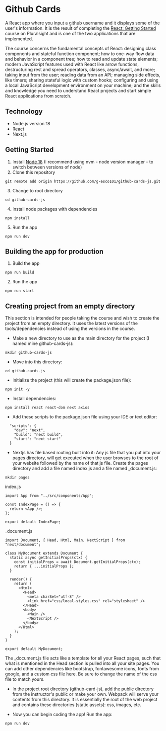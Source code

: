 # Github Cards

A React app where you input a github username and it displays some of the user's information. It is the result of completing the [React: Getting Started](https://www.pluralsight.com/courses/react-js-getting-started) course on Pluralsight and is one of the two applications that are implemented.

The course concerns the fundamental concepts of React: designing class components and stateful function component; how to one-way flow data and behavior in a component tree; how to read and update state elements; modern JavaScript features used with React like arrow functions, destructuring rest and spread operators, classes, async/await, and more; taking input from the user; reading data from an API; managing side effects, like timers; sharing stateful logic with custom hooks; configuring and using a local JavaScript development environment on your machine; and the skills and knowledge you need to understand React projects and start simple React applications from scratch.

## Technology

- Node.js version 18
- React
- Next.js

## Getting Started

1. Install [Node 18](https://nodejs.org) (I recommend using nvm - node version manager - to switch between versions of node)
2. Clone this repository

```
git remote add origin https://github.com/g-esco101/github-cards-js.git
```

3. Change to root directory

```
cd github-cards-js
```

4. Install node packages with dependencies

```
npm install
```

5. Run the app

```
npm run dev
```

## Building the app for production

1. Build the app

```
npm run build
```

2. Run the app

```
npm run start
```

## Creating project from an empty directory

This section is intended for people taking the course and wish to create the project from an empty directory. It uses the latest versions of the tools/dependencies instead of using the versions in the course.

- Make a new directory to use as the main directory for the project (I named mine github-cards-js):

```
mkdir github-cards-js
```

- Move into this directory:

```
cd github-cards-js
```

- Initialize the project (this will create the package.json file):

```
npm init -y
```

- Install dependencies:

```
npm install react react-dom next axios
```

- Add these scripts to the package.json file using your IDE or text editor:

```
  "scripts": {
    "dev": "next",
    "build": "next build",
    "start": "next start"
  }
```

- Nextjs has file based routing built into it: Any js file that you put into your pages directory, will get executed when the user browses to the root of your website followed by the name of that js file. Create the pages directory and add a file named index.js and a file named \_document.js:

```
mkdir pages
```

index.js

```
import App from "../src/components/App";

const IndexPage = () => {
  return <App />;
};

export default IndexPage;
```

\_document.js

```
import Document, { Head, Html, Main, NextScript } from "next/document";

class MyDocument extends Document {
  static async getInitialProps(ctx) {
    const initialProps = await Document.getInitialProps(ctx);
    return { ...initialProps };
  }

  render() {
    return (
      <Html>
        <Head>
          <meta charSet="utf-8" />
          <link href="css/local-styles.css" rel="stylesheet" />
        </Head>
        <body>
          <Main />
          <NextScript />
        </body>
      </Html>
    );
  }
}

export default MyDocument;
```

The \_document.js file acts like a template for all your React pages, such that what is mentioned in the Head section is pulled into all your site pages. You can add other dependencies like bootstrap, fontawesome icons, fonts from google, and a custom css file here. Be sure to change the name of the css file to match yours.

- In the project root directory (github-card-js), add the public directory from the instructor's public or make your own. Webpack will serve your contents from this directory. It is essentially the root of the web project and contains these directories (static assets): css, images, etc.

- Now you can begin coding the app! Run the app:

```
npm run dev
```
